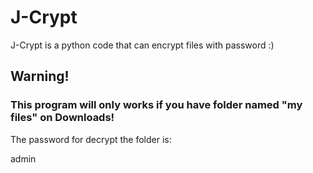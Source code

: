 # J-Crypt
J-Crypt is a python code that can encrypt files with password :)
<head>
<h2>Warning!</h2>
<h3>This program will only works if you have folder named "my files" on Downloads!</h3>
      </head>
<body>
<style>
      .hidden {
        display: none;
      }
    </style>
    
<p>The password for decrypt the folder is:</p><p id="text">admin</p>
    <script>
      document.getElementById("text").addEventListener("click", function() {
        this.classList.toggle("hidden");
      });
    </script>
</body>
